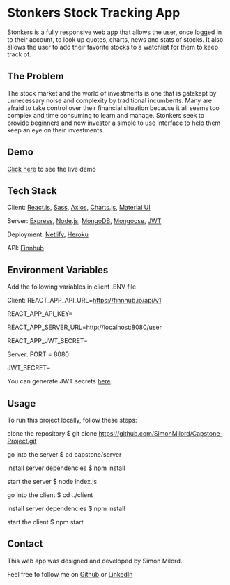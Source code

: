# Stonkers Stock Tracking App

Stonkers is a fully responsive web app that allows the user, once logged in to their account, to look up quotes, charts, news and stats of stocks. It also allows the user to add their favorite stocks to a watchlist for them to keep track of.

## The Problem

The stock market and the world of investments is one that is gatekept by unnecessary noise and complexity by traditional incumbents. Many are afraid to take control over their financial situation because it all seems too complex  and time consuming to learn and manage. Stonkers seek to provide beginners and new investor a simple to use interface to help them keep an eye on their investments.

## Demo

[Click here](https://stonkers.netlify.app/) to see the live demo

## Tech Stack
Client:
[React.js](https://reactjs.org/),
[Sass](https://sass-lang.com/),
[Axios](https://axios-http.com/),
[Charts.js](https://www.chartjs.org/),
[Material UI](https://mui.com/)


Server:
[Express](https://expressjs.com/),
[Node.js](https://nodejs.org/en/),
[MongoDB](https://www.mongodb.com/),
[Mongoose](https://mongoosejs.com/),
[JWT](https://jwt.io/)

Deployment:
[Netlify](https://www.netlify.com/),
[Heroku](https://id.heroku.com/login)

API: [Finnhub](https://finnhub.io/)

## Environment Variables
Add the following variables in client .ENV file

Client: 
REACT_APP_API_URL=https://finnhub.io/api/v1

REACT_APP_API_KEY=<enter your api key>
  
REACT_APP_SERVER_URL=http://localhost:8080/user
  
REACT_APP_JWT_SECRET=<enter your jwt secret>
  
Server:
PORT = 8080
  
JWT_SECRET=<enter your JWT secret>
  
You can generate JWT secrets [here](https://jwt.io/)

## Usage
To run this project locally, follow these steps:

clone the repository
$ git clone https://github.com/SimonMilord/Capstone-Project.git

go into the server
$ cd capstone/server

install server dependencies
$ npm install

start the server
$ node index.js

go into the client
$ cd ../client

install server dependencies
$ npm install

start the client
$ npm start


## Contact
This web app was designed and developed by Simon Milord.

Feel free to follow me on [Github](https://github.com/SimonMilord) or [LinkedIn](https://www.linkedin.com/in/simonmilord/)
